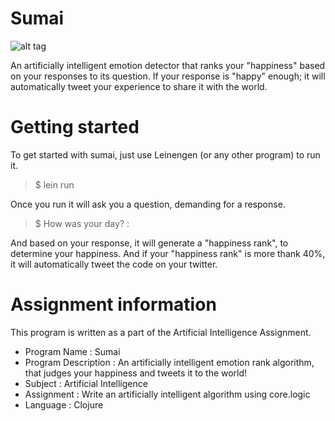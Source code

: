 Sumai
=======

![alt tag](http://4.bp.blogspot.com/-iiMa8-PV5G4/Vk0pxgVKW1I/AAAAAAAACRM/9_ekJYSbd8s/s1600/sumai.png)

An artificially intelligent emotion detector that ranks your "happiness" based on your responses to its question. If your response is "happy" enough; it will automatically tweet your experience to share it with the world.

Getting started
=======
To get started with sumai, just use Leinengen (or any other program) to run it.

> $ lein run

Once you run it will ask you a question, demanding for a response.

> $ How was your day? : 

And based on your response, it will generate a "happiness rank", to determine your happiness. And if your "happiness rank" is more thank 40%, it will automatically tweet the code on your twitter.

Assignment information
=======
This program is written as a part of the Artificial Intelligence Assignment.

- Program Name : Sumai
- Program Description : An artificially intelligent emotion rank algorithm, that judges your happiness and tweets it to the world!
- Subject : Artificial Intelligence
- Assignment : Write an artificially intelligent algorithm using core.logic
- Language : Clojure
